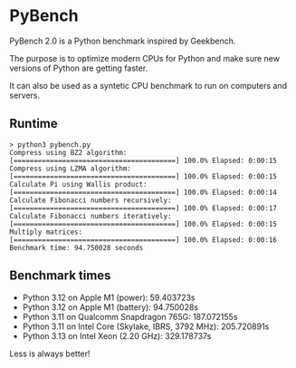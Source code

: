 # PyBench

PyBench 2.0 is a Python benchmark inspired by Geekbench.

The purpose is to optimize modern CPUs for Python and make sure new versions of Python are getting faster.

It can also be used as a syntetic CPU benchmark to run on computers and servers.


## Runtime

```
> python3 pybench.py
Compress using BZ2 algorithm:
[========================================] 100.0% Elapsed: 0:00:15
Compress using LZMA algorithm:
[========================================] 100.0% Elapsed: 0:00:15
Calculate Pi using Wallis product:
[========================================] 100.0% Elapsed: 0:00:14
Calculate Fibonacci numbers recursively:
[========================================] 100.0% Elapsed: 0:00:17
Calculate Fibonacci numbers iteratively:
[========================================] 100.0% Elapsed: 0:00:15
Multiply matrices:
[========================================] 100.0% Elapsed: 0:00:16
Benchmark time: 94.750028 seconds
```

## Benchmark times

- Python 3.12 on Apple M1 (power): 59.403723s
- Python 3.12 on Apple M1 (battery): 94.750028s
- Python 3.11 on Qualcomm Snapdragon 765G: 187.072155s
- Python 3.11 on Intel Core (Skylake, IBRS, 3792 MHz): 205.720891s
- Python 3.13 on Intel Xeon (2.20 GHz): 329.178737s

Less is always better!

